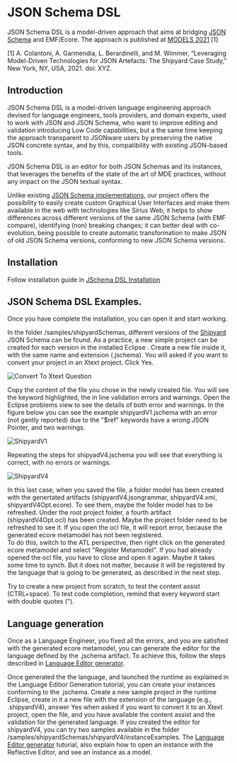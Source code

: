 # JSON Schema DSL

JSON Schema DSL is a model-driven approach that aims at bridging [JSON Schema](https://json-schema.org/) and EMF/Ecore. The approach is published at [MODELS 2021](https://conf.researchr.org/home/models-2021) [1]

[1] A. Colantoni, A. Garmendia, L. Berardinelli, and M. Wimmer, “Leveraging Model-Driven Technologies for JSON Artefacts: The Shipyard Case Study,” New York, NY, USA, 2021. doi: XYZ.

## Introduction

JSON Schema DSL is a model-driven language engineering approach devised for language engineers, tools providers, and domain experts, used to work with JSON and JSON Schema, 
who want to improve editing and validation introducing Low Code capabilities, but a the same time keeping the approach transparent to JSONware users by
preserving the native JSON concrete syntax, and by this, compatibility with existing JSON-based tools.

JSON Schema DSL is an editor for both JSON Schemas and its instances,
that leverages the benefits of the state of the art of MDE practices, without any impact on the JSON textual syntax. 

Unlike existing [JSON Schema implementations](https://json-schema.org/implementations.html), 
our project offers the possibility to easily create custom Graphical User Interfaces and make them available in the web with technologies like Sirius Web; it helps
to show differences across different versions of the same JSON Schema (with EMF compare), identifying (non) breaking changes; it can better deal with co-evolution, being possible to create automatic transformation 
to make JSON of old JSON Schema versions, conforming to new JSON Schema versions.  
 

## Installation

Follow installation guide in  [JSchema DSL Installation](tutorials/JSchemaDSLInstallationTutorial.pdf)


## JSON Schema DSL Examples.
Once you have complete the installation, you can open it and start working.

In the folder /samples/shipyardSchemas,  different versions of the [Shipyard](https://github.com/keptn/spec/blob/master/shipyard.md) JSON Schema can be found.
As a practice, a new simple project can be created for each version in the installed Eclipse .  Create a new file inside it, with the same name and extension (.jschema). You will asked 
if you want to convert your project in an Xtext project. Click Yes.

![Convert To Xtext Question](tutorials/img/convertXtextPropject.PNG)  

Copy the content of the file you chose in the newly created file. You will see the keyword highlighted, the in line validation errors and warnings. 
Open the Eclipse problems view to see the details of both error and warnings.  In the figure below you can see the example shipyardV1.jschema with an error (not gently reported) 
due to the "$ref" keywords have a wrong JSON Pointer, and two warnings. 

![ShipyardV1](tutorials/img/shipyardV1.PNG) 


Repeating the steps for shipyadV4.jschema you will see that everything is correct, with no errors or warnings.

![ShipyardV4](tutorials/img/shipyardV4.PNG) 


In this last case, when you saved the file, a folder model has been created with the genertated artifacts (shipyardV4.jsongrammar, shipyardV4.xmi, shipyardV4Opt.ecore). 
To see them, maybe the folder model has to be refreshed. Under the root project folder, a fourth artifact (shipyardV4Opt.ocl) has been created. Maybe the project folder need to be refreshed to see it.
If you open the ocl file, it will report error, because the generated ecore metamodel has not been registered.  
To do this, switch to the ATL perspective, then right click on the generated ecore metamodel and select "Register Metamodel". If you had already opened the ocl file, you have to close and open it again.
Maybe it takes some time to synch. But it does not matter, because it will be registered by the language that is going to be generated, as described in the next step.


Try to create a new project from scratch, to test the content assist (CTRL+space). To test code completion, remind that every keyword start with double quotes ("). 

## Language generation

Once as a Language Engineer, you fixed all the errors, and you are satisfied with the generated ecore metamodel, you can generate the editor for the language defined by the .jschema artifact.
To achieve this, follow the steps described in [Language Editor generator](tutorials/LanguageEditorGeneration.pdf).

Once generated the the language, and launched the runtime as explained in the Language Editior Generation tutorial, you can create your instances conforming to the .jschema.
Create a new sample project in the runtime Eclipse, create in it a new file with the extension of the language (e.g., .shipyardV4), answer Yes when asked if you want to convert it to an Xtext project,
open the file, and you have available the content assist and the validation for the generated language.
If you created the editor for shipyardV4, you can try two samples available in the folder /samples/shipyardSchemas/shipyardV4/instanceExamples.
The [Language Editor generator](tutorials/LanguageEditorGeneration.pdf) tutorial, also explain how to open an instance with the Reflective Editor, and see an instance as a model.


